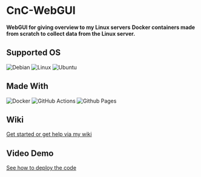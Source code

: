 # CnC-WebGUI

**WebGUI for giving overview to my Linux servers**
**Docker containers made from scratch to collect data from the Linux server.**

## Supported OS

![Debian](https://img.shields.io/badge/Debian-D70A53?style=for-the-badge&logo=debian&logoColor=white) ![Linux](https://img.shields.io/badge/Linux-FCC624?style=for-the-badge&logo=linux&logoColor=black) ![Ubuntu](https://img.shields.io/badge/Ubuntu-E95420?style=for-the-badge&logo=ubuntu&logoColor=white)

## Made With

![Docker](https://img.shields.io/badge/docker-%230db7ed.svg?style=for-the-badge&logo=docker&logoColor=white) ![GitHub Actions](https://img.shields.io/badge/github%20actions-%232671E5.svg?style=for-the-badge&logo=githubactions&logoColor=white) ![Github Pages](https://img.shields.io/badge/github%20pages-121013?style=for-the-badge&logo=github&logoColor=white)

## Wiki

[Get started or get help via my wiki](https://christian-rune.github.io/CnC-WebGUI/)

## Video Demo

[See how to deploy the code](https://media.rp-helpdesk.com/view?m=CLXrOulOT)

